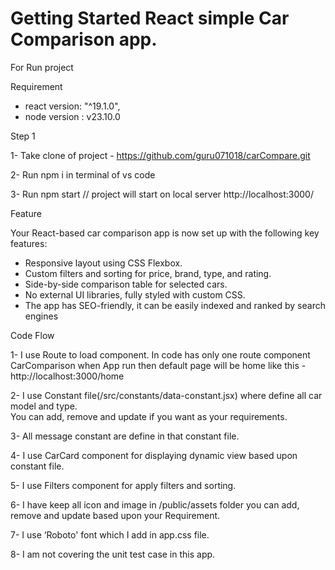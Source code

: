 # Getting Started React simple Car Comparison app.

For Run project

Requirement
- react version: "^19.1.0",
- node version : v23.10.0

Step 1

1- Take clone of project - https://github.com/guru071018/carCompare.git

2- Run npm i in  terminal of vs code

3- Run npm start // project will start on local server http://localhost:3000/

Feature

Your React-based car comparison app is now set up with the following key features:
* Responsive layout using CSS Flexbox.
* Custom filters and sorting for price, brand, type, and rating.
* Side-by-side comparison table for selected cars.
* No external UI libraries, fully styled with custom CSS.
* The app has SEO-friendly, it can be easily indexed and ranked by search engines

Code Flow

1- I use Route to load component. In code has only one route component CarComparison when
App run then default page will be home like this -  http://localhost:3000/home

2-  I use Constant file(/src/constants/data-constant.jsx) where define all car model and type.   
     You can add, remove and update if you want as your requirements. 
		 
3- All message constant are define in that constant file.

4- I use CarCard component for displaying dynamic view based upon constant file.

5- I use Filters component for apply filters and sorting. 

6- I have keep all icon and image in /public/assets folder you can add, remove and update based upon your 
Requirement.

7- I use  ‘Roboto' font which I add in app.css file. 

8- I am not covering the unit test case in this app.  







